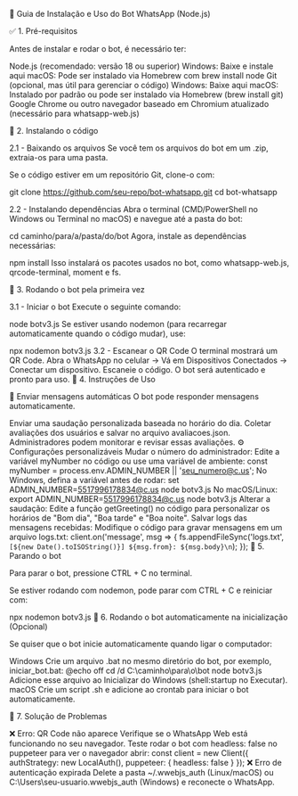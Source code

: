 📌 Guia de Instalação e Uso do Bot WhatsApp (Node.js)

✅ 1. Pré-requisitos

Antes de instalar e rodar o bot, é necessário ter:

Node.js (recomendado: versão 18 ou superior)
Windows: Baixe e instale aqui
macOS: Pode ser instalado via Homebrew com brew install node
Git (opcional, mas útil para gerenciar o código)
Windows: Baixe aqui
macOS: Instalado por padrão ou pode ser instalado via Homebrew (brew install git)
Google Chrome ou outro navegador baseado em Chromium atualizado (necessário para whatsapp-web.js)


🔧 2. Instalando o código

2.1 - Baixando os arquivos
Se você tem os arquivos do bot em um .zip, extraia-os para uma pasta.

Se o código estiver em um repositório Git, clone-o com:

git clone https://github.com/seu-repo/bot-whatsapp.git
cd bot-whatsapp


2.2 - Instalando dependências
Abra o terminal (CMD/PowerShell no Windows ou Terminal no macOS) e navegue até a pasta do bot:

cd caminho/para/a/pasta/do/bot
Agora, instale as dependências necessárias:

npm install
Isso instalará os pacotes usados no bot, como whatsapp-web.js, qrcode-terminal, moment e fs.

🚀 3. Rodando o bot pela primeira vez

3.1 - Iniciar o bot
Execute o seguinte comando:

node botv3.js
Se estiver usando nodemon (para recarregar automaticamente quando o código mudar), use:

npx nodemon botv3.js
3.2 - Escanear o QR Code
O terminal mostrará um QR Code.
Abra o WhatsApp no celular → Vá em Dispositivos Conectados → Conectar um dispositivo.
Escaneie o código.
O bot será autenticado e pronto para uso.
🎯 4. Instruções de Uso

📩 Enviar mensagens automáticas
O bot pode responder mensagens automaticamente.

Enviar uma saudação personalizada baseada no horário do dia.
Coletar avaliações dos usuários e salvar no arquivo avaliacoes.json.
Administradores podem monitorar e revisar essas avaliações.
⚙️ Configurações personalizáveis
Mudar o número do administrador:
Edite a variável myNumber no código ou use uma variável de ambiente:
const myNumber = process.env.ADMIN_NUMBER || 'seu_numero@c.us';
No Windows, defina a variável antes de rodar:
set ADMIN_NUMBER=5517996178834@c.us
node botv3.js
No macOS/Linux:
export ADMIN_NUMBER=5517996178834@c.us
node botv3.js
Alterar a saudação:
Edite a função getGreeting() no código para personalizar os horários de "Bom dia", "Boa tarde" e "Boa noite".
Salvar logs das mensagens recebidas:
Modifique o código para gravar mensagens em um arquivo logs.txt:
client.on('message', msg => {
    fs.appendFileSync('logs.txt', `[${new Date().toISOString()}] ${msg.from}: ${msg.body}\n`);
});
🛑 5. Parando o bot

Para parar o bot, pressione CTRL + C no terminal.

Se estiver rodando com nodemon, pode parar com CTRL + C e reiniciar com:

npx nodemon botv3.js
🔄 6. Rodando o bot automaticamente na inicialização (Opcional)

Se quiser que o bot inicie automaticamente quando ligar o computador:

Windows
Crie um arquivo .bat no mesmo diretório do bot, por exemplo, iniciar_bot.bat:
@echo off
cd /d C:\caminho\para\o\bot
node botv3.js
Adicione esse arquivo ao Inicializar do Windows (shell:startup no Executar).
macOS
Crie um script .sh e adicione ao crontab para iniciar o bot automaticamente.

📌 7. Solução de Problemas

❌ Erro: QR Code não aparece
Verifique se o WhatsApp Web está funcionando no seu navegador.
Teste rodar o bot com headless: false no puppeteer para ver o navegador abrir:
const client = new Client({
    authStrategy: new LocalAuth(),
    puppeteer: { headless: false }
});
❌ Erro de autenticação expirada
Delete a pasta ~/.wwebjs_auth (Linux/macOS) ou C:\Users\seu-usuario\.wwebjs_auth (Windows) e reconecte o WhatsApp.

